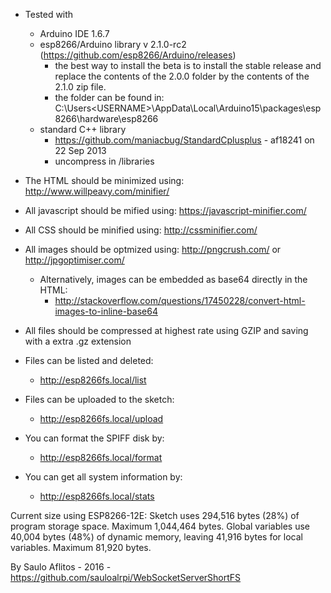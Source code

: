 - Tested with
  - Arduino IDE 1.6.7
  - esp8266/Arduino library v 2.1.0-rc2 (https://github.com/esp8266/Arduino/releases)
    - the best way to install the beta is to install the stable release and replace the contents of the 2.0.0 folder by the contents of the 2.1.0 zip file.
    - the folder can be found in: C:\Users\<USERNAME>\AppData\Local\Arduino15\packages\esp8266\hardware\esp8266
  - standard C++ library
    - https://github.com/maniacbug/StandardCplusplus - af18241  on 22 Sep 2013
    - uncompress in <SKETCHS FOLDER>/libraries
    
- The HTML should be minimized using: http://www.willpeavy.com/minifier/
- All javascript should be mified using: https://javascript-minifier.com/
- All CSS should be minified using: http://cssminifier.com/
- All images should be optmized using: http://pngcrush.com/ or http://jpgoptimiser.com/
  - Alternatively, images can be embedded as base64 directly in the HTML:
    - http://stackoverflow.com/questions/17450228/convert-html-images-to-inline-base64
- All files should be compressed at highest rate using GZIP and saving with a extra .gz extension
- Files can be listed and deleted:
  - http://esp8266fs.local/list
- Files can be uploaded to the sketch:
  - http://esp8266fs.local/upload
- You can format the SPIFF disk by:
  - http://esp8266fs.local/format
- You can get all system information by:
  - http://esp8266fs.local/stats
  
Current size using ESP8266-12E:
Sketch uses            294,516 bytes (28%) of program storage space. 
             Maximum 1,044,464 bytes.
Global variables use    40,004 bytes (48%) of dynamic memory, 
             leaving    41,916 bytes for local variables. 
             Maximum    81,920 bytes.
             
By Saulo Aflitos - 2016 - https://github.com/sauloalrpi/WebSocketServerShortFS